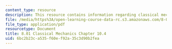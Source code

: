 ```yaml
---
content_type: resource
description: This resource contains information regarding classical mechanics.
file: /media/https%3A/open-learning-course-data-rc.s3.amazonaws.com/8-01sc-classical-mechanics-fall-2016/6bc2b23ca535f60ef92a35c3d90b2fea_MIT8_01F16_chapter10.4.pdf
file_type: application/pdf
resourcetype: Document
title: 8.01 Classical Mechanics Chapter 10.4
uid: 6bc2b23c-a535-f60e-f92a-35c3d90b2fea
---
```


